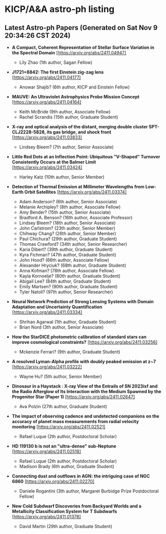 # KICP/A&A astro-ph listing

## Latest Astro-ph Papers (Generated on Sat Nov  9 20:34:26 CST 2024)

- **A Compact, Coherent Representation of Stellar Surface Variation in the Spectral Domain**
[https://arxiv.org/abs/2411.04947]
  + Lily Zhao (1th author, Sagan Fellow)

- **J1721+8842: The first Einstein zig-zag lens**
[https://arxiv.org/abs/2411.04177]
  + Anowar Shajib? (6th author, KICP and Einstein Fellow)

- **MAUVE: An Ultraviolet Astrophysics Probe Mission Concept**
[https://arxiv.org/abs/2411.04164]
  + Keith McBride (9th author, Associate Fellow)
  + Rachel Scrandis (15th author, Graduate Student)

- **X-ray and optical analysis of the distant, merging double cluster SPT-CLJ2228-5828, its gas bridge, and shock front**
[https://arxiv.org/abs/2411.03833]
  + Lindsey Bleem? (7th author, Senior Associate)

- **Little Red Dots at an Inflection Point: Ubiquitous "V-Shaped" Turnover Consistently Occurs at the Balmer Limit**
[https://arxiv.org/abs/2411.03424]
  + Harley Katz (10th author, Senior Member)

- **Detection of Thermal Emission at Millimeter Wavelengths from Low-Earth Orbit Satellites**
[https://arxiv.org/abs/2411.03374]
  + Adam Anderson? (6th author, Senior Associate)
  + Melanie Archipley? (8th author, Associate Fellow)
  + Amy Bender? (15th author, Senior Associate)
  + Bradford A. Benson? (16th author, Associate Professor)
  + Lindsey Bleem? (18th author, Senior Associate)
  + John Carlstrom? (23th author, Senior Member)
  + Chihway Chang? (26th author, Senior Member)
  + Paul Chichura? (29th author, Graduate Student)
  + Thomas Crawford? (34th author, Senior Researcher)
  + Karia Dibert? (39th author, Graduate Student)
  + Kyra Fichman? (47th author, Graduate Student)
  + John Hood? (66th author, Associate Fellow)
  + Alexander Hryciuk? (68th author, Graduate Student)
  + Anna Kofman? (78th author, Associate Fellow)
  + Kayla Kornoelje? (80th author, Graduate Student)
  + Abigail Lee? (84th author, Graduate Student)
  + Emily Martsen? (90th author, Graduate Student)
  + Tyler Natoli? (97th author, Senior Researcher)

- **Neural Network Prediction of Strong Lensing Systems with Domain Adaptation and Uncertainty Quantification**
[https://arxiv.org/abs/2411.03334]
  + Shrihan Agarwal (1th author, Graduate Student)
  + Brian Nord (3th author, Senior Associate)

- **How the StarDICE photometric calibration of standard stars can improve cosmological constraints?**
[https://arxiv.org/abs/2411.03256]
  + Mckenzie Ferrari? (9th author, Graduate Student)

- **A resolved Lyman-Alpha profile with doubly peaked emission at z~7**
[https://arxiv.org/abs/2411.03222]
  + Wayne Hu? (5th author, Senior Member)

- **Dinosaur in a Haystack : X-ray View of the Entrails of SN 2023ixf and the Radio Afterglow of Its Interaction with the Medium Spawned by the Progenitor Star (Paper 1)**
[https://arxiv.org/abs/2411.02647]
  + Ava Polzin (27th author, Graduate Student)

- **The impact of observing cadence and undetected companions on the accuracy of planet mass measurements from radial velocity monitoring**
[https://arxiv.org/abs/2411.02521]
  + Rafael Luque (2th author, Postdoctoral Scholar)

- **HD 119130 b is not an "ultra-dense" sub-Neptune**
[https://arxiv.org/abs/2411.02518]
  + Rafael Luque (2th author, Postdoctoral Scholar)
  + Madison Brady (6th author, Graduate Student)

- **Connecting dust and outflows in AGN: the intriguing case of NGC 6860**
[https://arxiv.org/abs/2411.02270]
  + Daniele Rogantini (3th author, Margaret Burbidge Prize Postdoctoral Fellow)

- **New Cold Subdwarf Discoveries from Backyard Worlds and a Metallicity Classification System for T Subdwarfs**
[https://arxiv.org/abs/2411.01378]
  + David Martin (29th author, Graduate Student)

